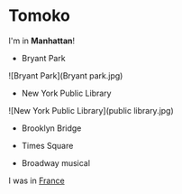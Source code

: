 # Tomoko

I'm in **Manhattan**!

- Bryant Park

![Bryant Park](Bryant park.jpg)
- New York Public Library

![New York Public Library](public library.jpg)
- Brooklyn Bridge

- Times Square
- Broadway musical


I was in [France](france.html)
